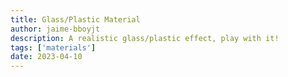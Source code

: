 ```yaml
---
title: Glass/Plastic Material
author: jaime-bboyjt
description: A realistic glass/plastic effect, play with it!
tags: ['materials']
date: 2023-04-10
---
```


<GlassMaterial />